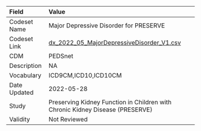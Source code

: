 |Field        |Value                                                                         |
|:------------|:-----------------------------------------------------------------------------|
|Codeset Name |Major Depressive Disorder for PRESERVE                                        |
|Codeset Link |[dx_2022_05_MajorDepressiveDisorder_V1.csv](https://github.com/PEDSnet/Variable-Dictionary/blob/main/conditions/dx_2022_05_MajorDepressiveDisorder_V1.csv.csv)|
|CDM          |PEDSnet                                                                       |
|Description  |NA                                                                            |
|Vocabulary   |ICD9CM,ICD10,ICD10CM                                                          |
|Date Updated |2022-05-28                                                                    |
|Study        |Preserving Kidney Function in Children with Chronic Kidney Disease (PRESERVE) |
|Validity     |Not Reviewed                                                                  |
